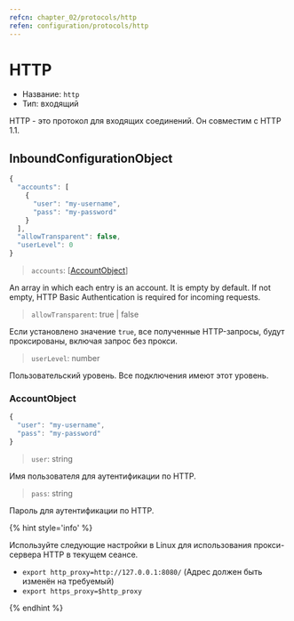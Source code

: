 ```yaml
---
refcn: chapter_02/protocols/http
refen: configuration/protocols/http
---
```

# HTTP

* Название: `http`
* Тип: входящий

HTTP - это протокол для входящих соединений. Он совместим с HTTP 1.1.

## InboundConfigurationObject

```javascript
{
  "accounts": [
    {
      "user": "my-username",
      "pass": "my-password"
    }
  ],
  "allowTransparent": false,
  "userLevel": 0
}
```

> `accounts`: \[[AccountObject](#accountobject)\]

An array in which each entry is an account. It is empty by default. If not empty, HTTP Basic Authentication is required for incoming requests.

> `allowTransparent`: true | false

Если установлено значение `true`, все полученные HTTP-запросы, будут проксированы, включая запрос без прокси.

> `userLevel`: number

Пользовательский уровень. Все подключения имеют этот уровень.

### AccountObject

```javascript
{
  "user": "my-username",
  "pass": "my-password"
}
```

> `user`: string

Имя пользователя для аутентификации по HTTP.

> `pass`: string

Пароль для аутентификации по HTTP.

{% hint style='info' %}

Используйте следующие настройки в Linux для использования прокси-сервера HTTP в текущем сеансе.

* `export http_proxy=http://127.0.0.1:8080/` (Адрес должен быть изменён на требуемый)
* `export https_proxy=$http_proxy`

{% endhint %}